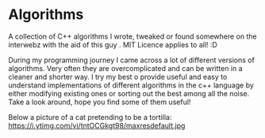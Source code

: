 # Algorithms
A collection of C++ algorithms I wrote, tweaked or found somewhere on the interwebz with the aid of this guy . MIT Licence applies to all! :D

During my programming journey I came across a lot of different versions of algorithms. Very often they are overcomplicated and can
be written in a cleaner and shorter way. I try my best o provide useful and easy to understand implementations of different algorithms in the c++ language by either modifying existing ones or sorting out the best among all the noise. Take a look around, hope you find some of them useful! 

Below a picture of a cat pretending to be a tortilla:
https://i.ytimg.com/vi/tntOCGkgt98/maxresdefault.jpg
